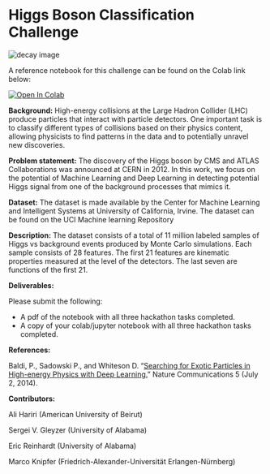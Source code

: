 # Higgs Boson Classification Challenge

![decay image](decay.png)

A reference notebook for this challenge can be found on the Colab link below:

[![Open In Colab](https://colab.research.google.com/assets/colab-badge.svg)](https://colab.research.google.com/github/ML4SCI/DeepLearnHackathon/blob/main/HiggsBosonClassificationChallenge/higgs_classification.ipynb)



**Background:** High-energy collisions at the Large Hadron Collider (LHC) produce particles that interact with particle detectors. One important task is to classify different types of collisions based on their physics content, allowing physicists to find patterns in the data and to potentially unravel new discoveries.

**Problem statement:** The discovery of the Higgs boson by CMS and ATLAS Collaborations was announced at CERN in 2012. In this work, we focus on the potential of Machine Learning and Deep Learning in detecting potential Higgs signal from one of the background processes that mimics it.

**Dataset:** The dataset is made available by the Center for Machine Learning and Intelligent Systems at University of California, Irvine. The dataset can be found on the UCI Machine learning Repository

**Description:** The dataset consists of a total of 11 million labeled samples of Higgs vs background events produced by Monte Carlo simulations. Each sample consists of 28 features. The first 21 features are kinematic properties measured at the level of the detectors. The last seven are functions of the first 21.

**Deliverables:**

Please submit the following: 

-  A pdf of the notebook with all three hackathon tasks completed.
-  A copy of your colab/jupyter notebook with all three hackathon tasks completed.

**References:**

Baldi, P., Sadowski P., and Whiteson D. “[Searching for Exotic Particles in High-energy Physics with Deep Learning.](https://www.nature.com/articles/ncomms5308)” Nature Communications 5 (July 2, 2014).

**Contributors:**

Ali Hariri (American University of Beirut)

Sergei V. Gleyzer (University of Alabama)

Eric Reinhardt (University of Alabama)

Marco Knipfer (Friedrich-Alexander-Universität Erlangen-Nürnberg)
